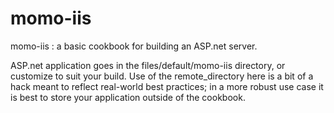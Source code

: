 # momo-iis

momo-iis : a basic cookbook for building an ASP.net server.

ASP.net application goes in the files/default/momo-iis directory, or customize to suit your build. Use of the remote_directory here is a bit
of a hack meant to reflect real-world best practices; in a more robust use case it is best to store your application outside of the cookbook.

